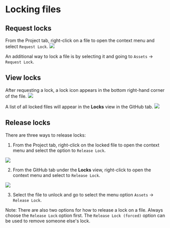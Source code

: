 # Locking files

## Request locks

From the Project tab, right-click on a file to open the context menu and select `Request Lock`.
<img src="images/request-lock.png"/>

An additional way to lock a file is by selecting it and going to `Assets` -> `Request Lock`.

## View locks

After requesting a lock, a lock icon appears in the bottom right-hand corner of the file.
<img src="images/locked-scene.png"/>

A list of all locked files will appear in the **Locks** view in the GitHub tab.
<img src="images/locks-view.png"/>

## Release locks

There are three ways to release locks:

1. From the Project tab, right-click on the locked file to open the context menu and select the option to `Release Lock`.
<img src="images/release-lock.png"/>

2. From the GitHub tab under the **Locks** view, right-click to open the context menu and select to `Release Lock`.
<img src="images/locks-view-right-click.png"/>

3. Select the file to unlock and go to select the menu option `Assets` -> `Release Lock`.

Note: There are also two options for how to release a lock on a file. Always choose the `Release Lock` option first. The `Release Lock (forced)` option can be used to remove someone else's lock.
